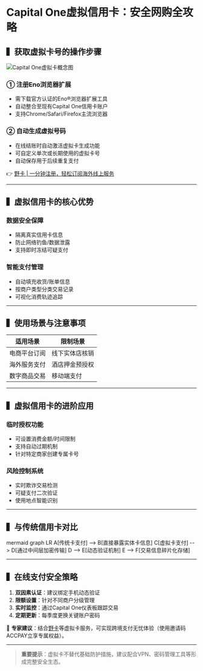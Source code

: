 # Capital One虚拟信用卡：安全网购全攻略

## ▍获取虚拟卡号的操作步骤

![Capital One虚拟卡概念图](https://via.placeholder.com/800x400)

### ① 注册Eno浏览器扩展
- 需下载官方认证的Eno®浏览器扩展工具
- 自动整合至现有Capital One信用卡账户
- 支持Chrome/Safari/Firefox主流浏览器

### ② 自动生成虚拟号码
- 在线结账时自动激活虚拟卡生成功能
- 可自定义单次或长期使用的虚拟卡号
- 自动保存用于后续重复支付

👉 [野卡 | 一分钟注册，轻松订阅海外线上服务](https://bbtdd.com/yeka)

---

## ▍虚拟信用卡的核心优势

### 数据安全保障
- 隔离真实信用卡信息
- 防止网络钓鱼/数据泄露
- 支持即时冻结可疑支付

### 智能支付管理
- 自动填充收货/账单信息
- 按商户类型分类交易记录
- 可视化消费轨迹追踪

---

## ▍使用场景与注意事项

| 适用场景          | 限制场景          |
|-------------------|-------------------|
| 电商平台订阅      | 线下实体店核销    |
| 海外服务支付      | 酒店押金预授权    |
| 数字商品交易      | 移动端支付        |

---

## ▍虚拟信用卡的进阶应用

### 临时授权功能
- 可设置消费金额/时间限制
- 支持自动过期机制
- 针对特定商家创建专属卡号

### 风险控制系统
- 实时欺诈交易检测
- 可疑支付二次验证
- 使用地点智能识别

---

## ▍与传统信用卡对比

mermaid
graph LR
    A[传统卡支付] --> B[直接暴露实体卡信息]
    C[虚拟卡支付] --> D[通过中间层加密传输]
    D --> E[动态验证机制]
    E --> F[交易信息碎片化存储]


---

## ▍在线支付安全策略

1. **双因素认证**：建议绑定手机动态验证
2. **限额设置**：针对不同商户分级管理
3. **实时监控**：通过Capital One仪表板跟踪交易
4. **定期更新**：每季度更换关键账户密码

🎯 **专家建议**：结合[野卡](https://bbtdd.com/yeka)等虚拟卡服务，可实现跨境支付无忧体验（使用邀请码ACCPAY立享专属权益）。

---

> **重要提示**：虚拟卡不替代基础防护措施，建议配合VPN、密码管理工具等形成完整安全生态。